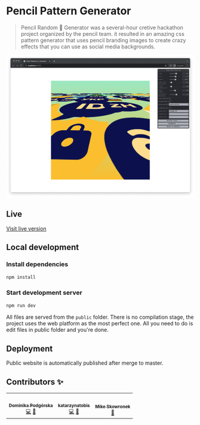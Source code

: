 # Pencil Pattern Generator

> Pencil Random 💩 Generator was a several-hour cretive hackathon project organized by the pencil team. it resulted in an amazing css pattern generator that uses pencil branding images to create crazy effects that you can use as social media backgrounds.

![plot](./resources/screenshot.png)

## Live

[Visit live version](https://brainly.github.io/pencil-pattern-generator/)

## Local development

### Install dependencies

```bash
npm install
```

### Start development server

```bash
npm run dev
```

All files are served from the `public` folder. There is no compilation stage, the project uses the web platform as the most perfect one. All you need to do is edit files in public folder and you're done.

## Deployment

Public website is automatically published after merge to master.

## Contributors ✨

<!-- ALL-CONTRIBUTORS-LIST:START - Do not remove or modify this section -->
<!-- prettier-ignore-start -->
<!-- markdownlint-disable -->
<table>
  <tr>
    <td align="center"><a href="https://github.com/domidomi"><img src="https://avatars.githubusercontent.com/u/12099980?v=4?s=90" width="90px;" alt=""/><br /><sub><b>Dominika Podgórska</b></sub></a><br /><a href="https://github.com/brainly/pencil-pattern-generator/commits?author=domidomi" title="Code">💻</a> <a href="#design-domidomi" title="Design">🎨</a></td>
    <td align="center"><a href="https://github.com/katarzynatobis"><img src="https://avatars.githubusercontent.com/u/60467496?v=4?s=90" width="90px;" alt=""/><br /><sub><b>katarzynatobis</b></sub></a><br /><a href="https://github.com/brainly/pencil-pattern-generator/commits?author=katarzynatobis" title="Code">💻</a> <a href="#design-katarzynatobis" title="Design">🎨</a></td>
    <td align="center"><a href="http://www.coderitual.com/"><img src="https://avatars.githubusercontent.com/u/8572321?v=4?s=90" width="90px;" alt=""/><br /><sub><b>Mike Skowronek</b></sub></a><br /><a href="#business-coderitual" title="Business development">💼</a></td>
  </tr>
</table>

<!-- markdownlint-restore -->
<!-- prettier-ignore-end -->

<!-- ALL-CONTRIBUTORS-LIST:END -->
